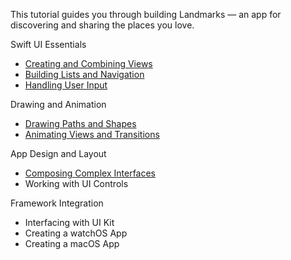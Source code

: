 This tutorial guides you through building Landmarks — an app for discovering and sharing the places you love. 

Swift UI Essentials
* [Creating and Combining Views](https://developer.apple.com/tutorials/swiftui/creating-and-combining-views)
* [Building Lists and Navigation](https://developer.apple.com/tutorials/swiftui/building-lists-and-navigation)
* [Handling User Input](https://developer.apple.com/tutorials/swiftui/handling-user-input)
  
Drawing and Animation

* [Drawing Paths and Shapes](https://developer.apple.com/tutorials/swiftui/drawing-paths-and-shapes)
* [Animating Views and Transitions](https://developer.apple.com/tutorials/swiftui/animating-views-and-transitions)

App Design and Layout

* [Composing Complex Interfaces](https://developer.apple.com/tutorials/swiftui/composing-complex-interfaces)
* Working with UI Controls

Framework Integration
* Interfacing with UI Kit
* Creating a watchOS App
* Creating a macOS App

